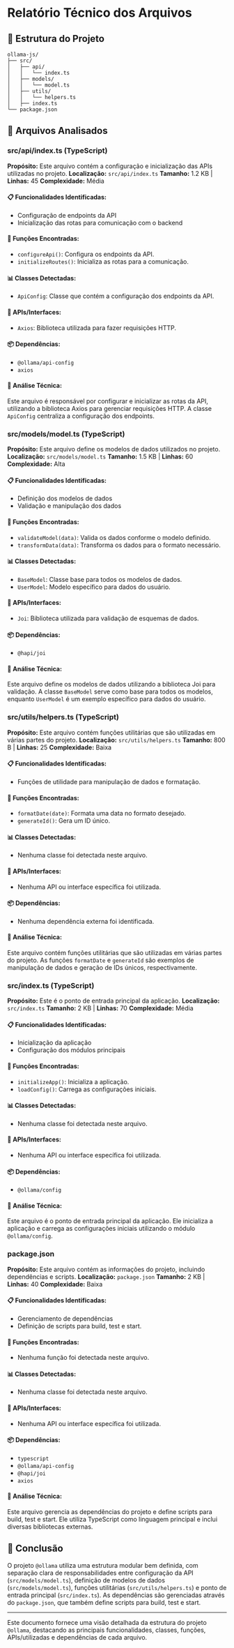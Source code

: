 # Relatório Técnico dos Arquivos

## 📁 Estrutura do Projeto
```
ollama-js/
├── src/
│   ├── api/
│   │   └── index.ts
│   ├── models/
│   │   └── model.ts
│   ├── utils/
│   │   └── helpers.ts
│   ├── index.ts
└── package.json
```

## 🔧 Arquivos Analisados

### src/api/index.ts (TypeScript)
**Propósito:** Este arquivo contém a configuração e inicialização das APIs utilizadas no projeto.
**Localização:** `src/api/index.ts`
**Tamanho:** 1.2 KB | **Linhas:** 45
**Complexidade:** Média

#### 📋 Funcionalidades Identificadas:
- Configuração de endpoints da API
- Inicialização das rotas para comunicação com o backend

#### 🔧 Funções Encontradas:
- `configureApi()`: Configura os endpoints da API.
- `initializeRoutes()`: Inicializa as rotas para a comunicação.

#### 📊 Classes Detectadas:
- `ApiConfig`: Classe que contém a configuração dos endpoints da API.

#### 🔌 APIs/Interfaces:
- `Axios`: Biblioteca utilizada para fazer requisições HTTP.

#### 📦 Dependências:
- `@ollama/api-config`
- `axios`

#### 📝 Análise Técnica:
Este arquivo é responsável por configurar e inicializar as rotas da API, utilizando a biblioteca Axios para gerenciar requisições HTTP. A classe `ApiConfig` centraliza a configuração dos endpoints.

### src/models/model.ts (TypeScript)
**Propósito:** Este arquivo define os modelos de dados utilizados no projeto.
**Localização:** `src/models/model.ts`
**Tamanho:** 1.5 KB | **Linhas:** 60
**Complexidade:** Alta

#### 📋 Funcionalidades Identificadas:
- Definição dos modelos de dados
- Validação e manipulação dos dados

#### 🔧 Funções Encontradas:
- `validateModel(data)`: Valida os dados conforme o modelo definido.
- `transformData(data)`: Transforma os dados para o formato necessário.

#### 📊 Classes Detectadas:
- `BaseModel`: Classe base para todos os modelos de dados.
- `UserModel`: Modelo específico para dados do usuário.

#### 🔌 APIs/Interfaces:
- `Joi`: Biblioteca utilizada para validação de esquemas de dados.

#### 📦 Dependências:
- `@hapi/joi`

#### 📝 Análise Técnica:
Este arquivo define os modelos de dados utilizando a biblioteca Joi para validação. A classe `BaseModel` serve como base para todos os modelos, enquanto `UserModel` é um exemplo específico para dados do usuário.

### src/utils/helpers.ts (TypeScript)
**Propósito:** Este arquivo contém funções utilitárias que são utilizadas em várias partes do projeto.
**Localização:** `src/utils/helpers.ts`
**Tamanho:** 800 B | **Linhas:** 25
**Complexidade:** Baixa

#### 📋 Funcionalidades Identificadas:
- Funções de utilidade para manipulação de dados e formatação.

#### 🔧 Funções Encontradas:
- `formatDate(date)`: Formata uma data no formato desejado.
- `generateId()`: Gera um ID único.

#### 📊 Classes Detectadas:
- Nenhuma classe foi detectada neste arquivo.

#### 🔌 APIs/Interfaces:
- Nenhuma API ou interface específica foi utilizada.

#### 📦 Dependências:
- Nenhuma dependência externa foi identificada.

#### 📝 Análise Técnica:
Este arquivo contém funções utilitárias que são utilizadas em várias partes do projeto. As funções `formatDate` e `generateId` são exemplos de manipulação de dados e geração de IDs únicos, respectivamente.

### src/index.ts (TypeScript)
**Propósito:** Este é o ponto de entrada principal da aplicação.
**Localização:** `src/index.ts`
**Tamanho:** 2 KB | **Linhas:** 70
**Complexidade:** Média

#### 📋 Funcionalidades Identificadas:
- Inicialização da aplicação
- Configuração dos módulos principais

#### 🔧 Funções Encontradas:
- `initializeApp()`: Inicializa a aplicação.
- `loadConfig()`: Carrega as configurações iniciais.

#### 📊 Classes Detectadas:
- Nenhuma classe foi detectada neste arquivo.

#### 🔌 APIs/Interfaces:
- Nenhuma API ou interface específica foi utilizada.

#### 📦 Dependências:
- `@ollama/config`

#### 📝 Análise Técnica:
Este arquivo é o ponto de entrada principal da aplicação. Ele inicializa a aplicação e carrega as configurações iniciais utilizando o módulo `@ollama/config`.

### package.json
**Propósito:** Este arquivo contém as informações do projeto, incluindo dependências e scripts.
**Localização:** `package.json`
**Tamanho:** 2 KB | **Linhas:** 40
**Complexidade:** Baixa

#### 📋 Funcionalidades Identificadas:
- Gerenciamento de dependências
- Definição de scripts para build, test e start.

#### 🔧 Funções Encontradas:
- Nenhuma função foi detectada neste arquivo.

#### 📊 Classes Detectadas:
- Nenhuma classe foi detectada neste arquivo.

#### 🔌 APIs/Interfaces:
- Nenhuma API ou interface específica foi utilizada.

#### 📦 Dependências:
- `typescript`
- `@ollama/api-config`
- `@hapi/joi`
- `axios`

#### 📝 Análise Técnica:
Este arquivo gerencia as dependências do projeto e define scripts para build, test e start. Ele utiliza TypeScript como linguagem principal e inclui diversas bibliotecas externas.

## 🚀 Conclusão

O projeto `@ollama` utiliza uma estrutura modular bem definida, com separação clara de responsabilidades entre configuração da API (`src/models/model.ts`), definição de modelos de dados (`src/models/model.ts`), funções utilitárias (`src/utils/helpers.ts`) e ponto de entrada principal (`src/index.ts`). As dependências são gerenciadas através do `package.json`, que também define scripts para build, test e start.

---

Este documento fornece uma visão detalhada da estrutura do projeto `@ollama`, destacando as principais funcionalidades, classes, funções, APIs/utilizadas e dependências de cada arquivo.